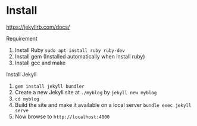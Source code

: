 # Install

<https://jekyllrb.com/docs/>

Requirement

1. Install Ruby `sudo apt install ruby ruby-dev`
2. Install gem (Installed automatically when install ruby)
3. Install gcc and make

Install Jekyll

1. `gem install jekyll bundler`
2. Create a new Jekyll site at `./myblog` by `jekyll new myblog`
3. `cd myblog`
4. Build the site and make it available on a local server
   `bundle exec jekyll serve`
5. Now browse to `http://localhost:4000`